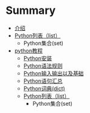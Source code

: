 # Summary

* [介绍](README.md)
* [Python列表（list）](pythonlie_biao_ff08_list.md)
   * Python集合(set)
* [python教程](pythonjiao_cheng.md)
   * [Python安装](pythonan_zhuang.md)
   * [Python语法规则](pythonyu_fa_gui_ze.md)
   * [Python输入输出以及基础](pythonshu_ru_shu_chu_yi_ji_ji_chu.md)
   * [Python语句汇总](pythonyu_ju_hui_zong.md)
   * [Python词典(dict)](pythonci_517828_dict.md)
   * [Python列表（list）](pythonlie_biao_ff08_list.md)
       * Python集合(set)

